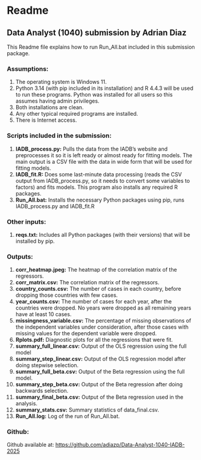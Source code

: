 # Readme

## Data Analyst (1040) submission by Adrian Diaz

This Readme file explains how to run Run\_All.bat included in this submission package.

### Assumptions:

1) The operating system is Windows 11\.  
2) Python 3.14 (with pip included in its installation) and R 4.4.3 will be used to run these programs. Python was installed for all users so this assumes having admin privileges.  
3) Both installations are clean.  
4) Any other typical required programs are installed.  
5) There is Internet access.

### Scripts included in the submission:

1) **IADB\_process.py:** Pulls the data from the IADB’s website and preprocesses it so it is left ready or almost ready for fitting models. The main output is a CSV file with the data in wide form that will be used for fitting models.  
2) **IADB\_fit.R:** Does some last-minute data processing (reads the CSV output from IADB\_process.py, so it needs to convert some variables to factors) and fits models. This program also installs any required R packages.  
3) **Run\_All.bat:** Installs the necessary Python packages using pip, runs IADB\_process.py and IADB\_fit.R

### Other inputs:

1) **reqs.txt:** Includes all Python packages (with their versions) that will be installed by pip.

### Outputs:

1) **corr\_heatmap.jpeg:** The heatmap of the correlation matrix of the regressors.  
2) **corr\_matrix.csv:** The correlation matrix of the regressors.  
3) **country\_counts.csv:** The number of cases in each country, before dropping those countries with few cases.  
4) **year\_counts.csv:** The number of cases for each year, after the countries were dropped. No years were dropped as all remaining years have at least 10 cases.  
5) **missingness\_variable.csv:** The percentage of missing observations of the independent variables under consideration, after those cases with missing values for the dependent variable were dropped.  
6) **Rplots.pdf:** Diagnostic plots for all the regressions that were fit.  
7) **summary\_full\_linear.csv:** Output of the OLS regression using the full model  
8) **summary\_step\_linear.csv:** Output of the OLS regression model after doing stepwise selection.  
9) **summary\_full\_beta.csv:** Output of the Beta regression using the full model.  
10) **summary\_step\_beta.csv:** Output of the Beta regression after doing backwards selection.  
11) **summary\_final\_beta.csv:** Output of the Beta regression used in the analysis.
12) **summary\_stats.csv:** Summary statistics of data_final.csv.
13) **Run\_All.log:** Log of the run of Run_All.bat.

### Github:

Github available at: https://github.com/adiazp/Data-Analyst-1040-IADB-2025